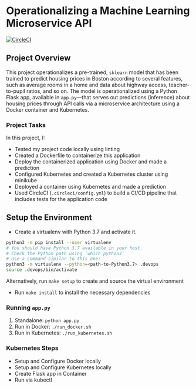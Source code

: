
# Operationalizing a Machine Learning Microservice API

[![CircleCI](https://dl.circleci.com/status-badge/img/gh/dreemer6/udacity_project4/tree/main.svg?style=svg)](https://dl.circleci.com/status-badge/redirect/gh/dreemer6/udacity_project4/tree/main)

## Project Overview

This project operationalizes a pre-trained, `sklearn` model that has been trained to predict housing prices in Boston according to several features, such as average rooms in a home and data about highway access, teacher-to-pupil ratios, and so on. The model is operationalized using a Python Flask app, available in `app.py`—that serves out predictions (inference) about housing prices through API calls via a microservice architecture using a Docker container and Kubernetes.

### Project Tasks

In this project, I:
* Tested my project code locally using linting
* Created a Dockerfile to containerize this application
* Deploy the containerized application using Docker and made a prediction
* Configured Kubernetes and created a Kubernetes cluster using minikube
* Deployed a container using Kubernetes and made a prediction
* Used CircleCI (`.circleci/config.yml`) to build a CI/CD pipeline that includes tests for the application code

## Setup the Environment

* Create a virtualenv with Python 3.7 and activate it.
```bash
python3 -m pip install --user virtualenv
# You should have Python 3.7 available in your host. 
# Check the Python path using `which python3`
# Use a command similar to this one:
python3 -m virtualenv --python=<path-to-Python3.7> .devops
source .devops/bin/activate
```
Alternatively, run `make setup` to create and source the virtual environment

* Run `make install` to install the necessary dependencies

### Running `app.py`

1. Standalone:  `python app.py`
2. Run in Docker:  `./run_docker.sh`
3. Run in Kubernetes:  `./run_kubernetes.sh`

### Kubernetes Steps

* Setup and Configure Docker locally
* Setup and Configure Kubernetes locally
* Create Flask app in Container
* Run via kubectl
